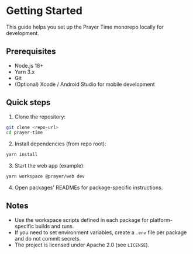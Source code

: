 # Getting Started

This guide helps you set up the Prayer Time monorepo locally for development.

## Prerequisites

- Node.js 18+
- Yarn 3.x
- Git
- (Optional) Xcode / Android Studio for mobile development

## Quick steps

1. Clone the repository:

```bash
git clone <repo-url>
cd prayer-time
```

2. Install dependencies (from repo root):

```bash
yarn install
```

3. Start the web app (example):

```bash
yarn workspace @prayer/web dev
```

4. Open packages' READMEs for package-specific instructions.

## Notes

- Use the workspace scripts defined in each package for platform-specific builds and runs.
- If you need to set environment variables, create a `.env` file per package and do not commit secrets.
- The project is licensed under Apache 2.0 (see `LICENSE`).
